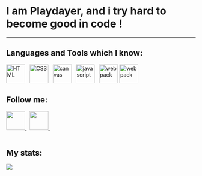   <h1>I am Playdayer, and i try hard to become good in code !</h1>
  <hr>
  
  <h2><strong>Languages and Tools which I know:</strong></h2>
  
  <img src = "https://cdn-icons-png.flaticon.com/512/732/732212.png" width = "50" height = "50" alt="HTML"> &nbsp;
  <img src = "https://cdn-icons-png.flaticon.com/512/732/732190.png" width = "50" height = "50" alt="CSS"> &nbsp;
  <img src = "https://media.discordapp.net/attachments/1022799980777443391/1059851933709516800/canvas.png" width = "50" height = "50" alt="canvas"> &nbsp;
  <img src = "https://cdn-icons-png.flaticon.com/512/5968/5968292.png" width = "50" height = "50" alt="javascript"> &nbsp;
  <img src = "https://media.discordapp.net/attachments/1012402566547640320/1053411734318231723/webpack-icon.png?width=513&height=513" width = "50" height = "50" alt="webpack">
  <img src = "https://avatars.githubusercontent.com/u/18133?s=200&v=4" width = "50" height = "50" alt="webpack">
  
  <h2><strong>Follow me:</strong></h2>
  <a href = "https://discord.gg/K7C3kq7Azh"> <img src = "https://play-lh.googleusercontent.com/Wvjx6rVlC1rGWKkln3r-23ICKV--sxEEUuq7jd15BeJan8v-wS7TGwm0NHXqqon18w" width = "50" height = "50"> </a> &nbsp;
  <a href = "https://www.youtube.com/channel/UCrnlCMJViU3sjAolodU3hMg"> <img src = "https://cdn-icons-png.flaticon.com/512/1384/1384060.png" width = "50" height = "50"> </a> &nbsp; <br> <br>
  <h2><strong>My stats:</strong></h2>
  <img src = "https://lanyard.cnrad.dev/api/753563486352572479"> &nbsp;

